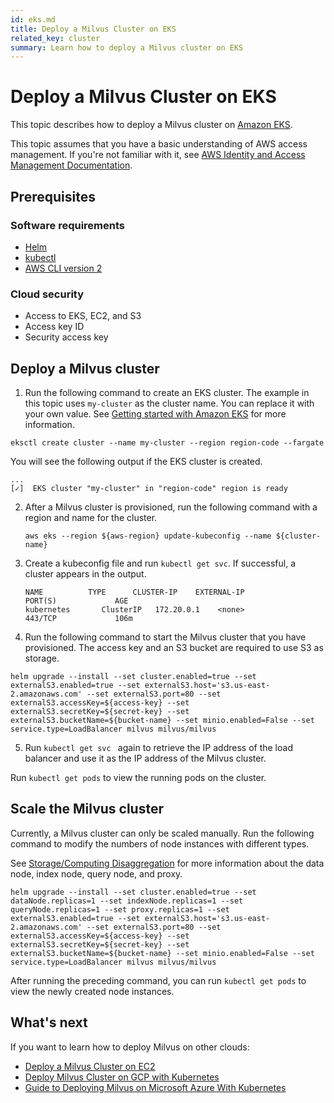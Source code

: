 ```yaml
---
id: eks.md
title: Deploy a Milvus Cluster on EKS
related_key: cluster
summary: Learn how to deploy a Milvus cluster on EKS
---
```


# Deploy a Milvus Cluster on EKS

This topic describes how to deploy a Milvus cluster on [Amazon EKS](https://docs.aws.amazon.com/eks/latest/userguide/what-is-eks.html). 

<div class="alert note">This topic assumes that you have a basic understanding of AWS access management. If you're not familiar with it, see <a href=https://docs.aws.amazon.com/iam/?id=docs_gateway>AWS Identity and Access Management Documentation</a>.</div>

## Prerequisites

### Software requirements

- [Helm](https://helm.sh/docs/intro/install/)
- [kubectl](https://kubernetes.io/docs/tasks/tools/)
- [AWS CLI version 2](https://docs.aws.amazon.com/cli/latest/userguide/install-cliv2.html)

### Cloud security

- Access to EKS, EC2, and S3
- Access key ID
- Security access key

## Deploy a Milvus cluster

1. Run the following command to create an EKS cluster. The example in this topic uses `my-cluster` as the cluster name. You can replace it with your own value. See [Getting started with Amazon EKS](https://docs.aws.amazon.com/eks/latest/userguide/getting-started-eksctl.html) for more information.

```
eksctl create cluster --name my-cluster --region region-code --fargate
```

You will see the following output if the EKS cluster is created.

```
...
[✓]  EKS cluster "my-cluster" in "region-code" region is ready
```

2. After a Milvus cluster is provisioned, run the following command with a region and name for the cluster.

   ```shell
   aws eks --region ${aws-region} update-kubeconfig --name ${cluster-name}
   ```
3. Create a kubeconfig file and run ```kubectl get svc```.  If successful, a cluster appears in the output.

   ```shell
   NAME          TYPE      CLUSTER-IP    EXTERNAL-IP                                PORT(S)             AGE
   kubernetes       ClusterIP   172.20.0.1    <none>                                  443/TCP             106m
   ```

4. Run the following command to start the Milvus cluster that you have provisioned. The access key and an S3 bucket are required to use S3 as storage.

```shell
helm upgrade --install --set cluster.enabled=true --set externalS3.enabled=true --set externalS3.host='s3.us-east-2.amazonaws.com' --set externalS3.port=80 --set externalS3.accessKey=${access-key} --set externalS3.secretKey=${secret-key} --set externalS3.bucketName=${bucket-name} --set minio.enabled=False --set service.type=LoadBalancer milvus milvus/milvus
```

5. Run ```kubectl get svc ``` again to retrieve the IP address of the load balancer and use it as the IP address of the Milvus cluster.

<div class="alert note"> Run <code>kubectl get pods</code> to view the running pods on the cluster.</div>

## Scale the Milvus cluster

Currently, a Milvus cluster can only be scaled manually. Run the following command to modify the numbers of node instances with different types.

<div class ="alert note">See <a href="https://milvus.io/docs/v2.0.0/four_layers.md#StorageComputing-Disaggregation">Storage/Computing Disaggregation</a> for more information about the data node, index node, query node, and proxy.</div>

```shell
helm upgrade --install --set cluster.enabled=true --set dataNode.replicas=1 --set indexNode.replicas=1 --set queryNode.replicas=1 --set proxy.replicas=1 --set externalS3.enabled=true --set externalS3.host='s3.us-east-2.amazonaws.com' --set externalS3.port=80 --set externalS3.accessKey=${access-key} --set externalS3.secretKey=${secret-key} --set externalS3.bucketName=${bucket-name} --set minio.enabled=False --set service.type=LoadBalancer milvus milvus/milvus
```

After running the preceding command, you can run ```kubectl get pods``` to view the newly created node instances.

## What's next

If you want to learn how to deploy Milvus on other clouds:
- [Deploy a Milvus Cluster on EC2](https://milvus.io/docs/v2.0.0/aws.md)
- [Deploy Milvus Cluster on GCP with Kubernetes](https://milvus.io/docs/v2.0.0/gcp.md)
- [Guide to Deploying Milvus on Microsoft Azure With Kubernetes](https://milvus.io/docs/v2.0.0/azure.md)
